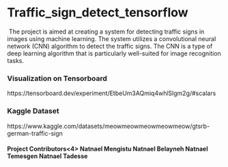 <html>
<h1>Traffic_sign_detect_tensorflow</h1>
  <img src="https://englishan.com/wp-content/uploads/2022/03/Traffic-Road-Sings-.png" alt="">
The project is aimed at creating a system for detecting traffic signs in images using machine learning. The system utilizes a convolutional neural network (CNN) algorithm to detect the traffic signs. The CNN is a type of deep learning algorithm that is particularly well-suited for image recognition tasks.

<h3> Visualization on Tensorboard </h3>
https://tensorboard.dev/experiment/EtbeUm3AQmiq4whlSlgm2g/#scalars

<h3> Kaggle Dataset</h3>
https://www.kaggle.com/datasets/meowmeowmeowmeowmeow/gtsrb-german-traffic-sign
<h4>Project Contributors<4>
Natnael Mengistu
Natnael Belayneh
Natnael Temesgen
Natnael Tadesse
</html>

